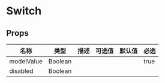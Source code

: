 # Switch

## Props

| 名称       | 类型    | 描述 | 可选值 | 默认值 | 必选 |
| ---------- | ------- | ---- | ------ | ------ | ---- |
| modelValue | Boolean |      |        |        | true |
| disabled   | Boolean |      |        |        |      |
